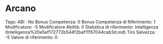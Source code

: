 # Arcano

Tags: ABI
: No
Bonus Competenza: 0
Bonus Competenza di Riferimento: 1
Modificatore: -5
Modificatore  Abilità: 0
Statistica di riferimento: Intelligenza (Intelligenza%20e5ef172772b544f2baf11157044cab3d.md)
Tiro Salvezza: -5
Valore di riferimento: 0